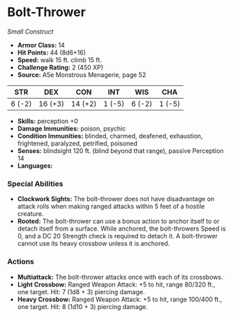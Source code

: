 # Bolt-Thrower

*Small* *Construct*

- **Armor Class:** 14
- **Hit Points:** 44 (8d6+16)
- **Speed:** walk 15 ft. climb 15 ft.
- **Challenge Rating:** 2 (450 XP)
- **Source:** A5e Monstrous Menagerie, page 52

| STR | DEX | CON | INT | WIS | CHA |
| --- | --- | --- | --- | --- | --- |
| 6 (-2) | 16 (+3) | 14 (+2) | 1 (-5) | 6 (-2) | 1 (-5) |

- **Skills:** perception +0
- **Damage Immunities:** poison, psychic
- **Condition Immunities:** blinded, charmed, deafened, exhaustion, frightened, paralyzed, petrified, poisoned
- **Senses:** blindsight 120 ft. (blind beyond that range), passive Perception 14
- **Languages:** 

### Special Abilities

- **Clockwork Sights:** The bolt-thrower does not have disadvantage on attack rolls when making ranged attacks within 5 feet of a hostile creature.
- **Rooted:** The bolt-thrower can use a bonus action to anchor itself to or detach itself from a surface. While anchored, the bolt-throwers Speed is 0, and a DC 20 Strength check is required to detach it. A bolt-thrower cannot use its heavy crossbow unless it is anchored.

### Actions

- **Multiattack:** The bolt-thrower attacks once with each of its crossbows.
- **Light Crossbow:** Ranged Weapon Attack: +5 to hit, range 80/320 ft., one target. Hit: 7 (1d8 + 3) piercing damage.
- **Heavy Crossbow:** Ranged Weapon Attack: +5 to hit, range 100/400 ft., one target. Hit: 8 (1d10 + 3) piercing damage.


